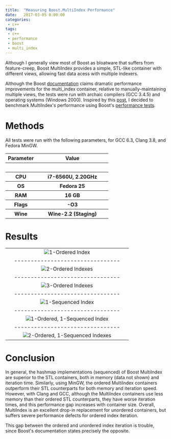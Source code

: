 ```yaml
---
title:  "Measuring Boost.MultiIndex Performance"
date:   2017-03-05 0:00:00
categories:
 - c++
tags:
 - c++
 - performance
 - boost
 - multi_index
---
```


Although I generally view most of Boost as bloatware that suffers from feature-creep, Boost MultiIndex provides a simple, STL-like container with different views, allowing fast data acess with multiple indexers.

Although the Boost [documentation][multiindex-performance] claims dramatic performance improvements for the multi_index container, relative to manually-maintaining multiple views, the tests were run with archaic compilers (GCC 3.4.5) and operating systems (Windows 2000). Inspired by this [post][szborows], I decided to benchmark MultiIndex's performance using Boost's [performance tests][multiindex-perf].

# Methods

All tests were run with the following parameters, for GCC 6.3, Clang 3.8, and Fedora MinGW.

<table width="400">
  <colgroup>
    <col width="30%">
    <col width="70%">
  </colgroup>
  <thead>
    <tr>
      <th align="center"><span style="font-weight:bold">Parameter</span></th>
      <th align="center"><span style="font-weight:bold">Value</span></th>
    </tr>
  </thead>
  <tbody>
    <tr>
      <th><br/></th>
      <th><br/></th>
    </tr>
    <tr>
      <th align="center">CPU</th>
      <th align="center">i7-6560U, 2.20GHz</th>
    </tr>
    <tr>
      <th align="center">OS</th>
      <th align="center">Fedora 25</th>
    </tr>
    <tr>
      <th align="center">RAM</th>
      <th align="center">16 GB</th>
    </tr>
    <tr>
      <th align="center">Flags</th>
      <th align="center">-O3</th>
    </tr>
    <tr>
      <th align="center">Wine</th>
      <th align="center">Wine-2.2 (Staging)</th>
    </tr>
  </tbody>
</table>

# Results

<table width="600">
  <colgroup>
    <col width="90%">
  </colgroup>
  <tbody>
    <tr>
      <td valign="top" align="center"><img src="{{ site.url }}/attachments/2017-03-05-1_ordered.png" alt="1-Ordered Index"></td>
    </tr>
    <tr>
      <td align="center">--------------------------------</td>
    </tr>
    <tr>
      <td valign="top" align="center"><img src="{{ site.url }}/attachments/2017-03-05-2_ordered_indices.png" alt="2-Ordered Indexes"></td>
    </tr>
    <tr>
      <td align="center">--------------------------------</td>
    </tr>
    <tr>
      <td valign="top" align="center"><img src="{{ site.url }}/attachments/2017-03-05-3_ordered.png" alt="3-Ordered Indexes"></td>
    </tr>
    <tr>
      <td align="center">--------------------------------</td>
    </tr>
    <tr>
      <td valign="top" align="center"><img src="{{ site.url }}/attachments/2017-03-05-1_sequenced_index.png" alt="1-Sequenced Index"></td>
    </tr>
    <tr>
      <td align="center">--------------------------------</td>
    </tr>
    <tr>
      <td valign="top" align="center"><img src="{{ site.url }}/attachments/2017-03-05-1_ordered_1_sequenced.png" alt="1-Ordered, 1-Sequenced Index"></td>
    </tr>
    <tr>
      <td align="center">--------------------------------</td>
    </tr>
    <tr>
      <td valign="top" align="center"><img src="{{ site.url }}/attachments/2017-03-05-2_ordered_1_sequenced.png" alt="2-Ordered, 1-Sequenced Indexes"></td>
    </tr>
  </tbody>
</table>

# Conclusion

In general, the hashmap implementations (sequenced) of Boost MultiIndex are superior to the STL containers, both in memory (data not shown) and iteration time. Similarly, using MinGW, the ordered MultiIndex containers outperform their STL counterparts for both memory and iteration speed. However, with Clang and GCC, although the MultiIndex containers use less memory than their ordered STL counterparts, they have worse iteration times, and this performance gap increases with container size. Overall, MultiIndex is an excellent drop-in replacement for unordered containers, but suffers severe performance defects for ordered index iteration.

This gap between the ordered and unordered index iteration is trouble, since Boost's documentation states precisely the opposite.

[multiindex-performance]:   http://www.boost.org/doc/libs/1_50_0/libs/multi_index/doc/performance.html#tests
[szborows]:                 https://szborows.blogspot.com/2015/04/real-boostmultiindex-performance.html
[multiindex-perf]:          http://www.boost.org/doc/libs/1_50_0/libs/multi_index/perf/test_perf.cpp
